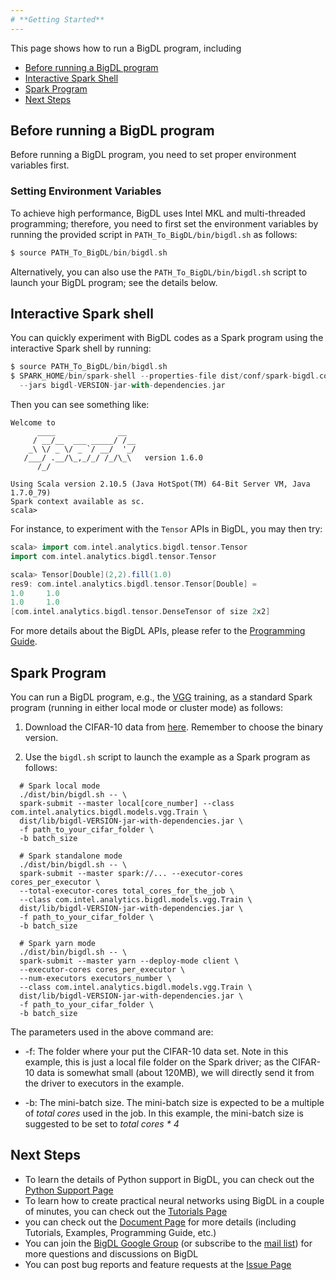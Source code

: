 ```yaml
---
# **Getting Started**
---
```


This page shows how to run a BigDL program, including

* [Before running a BigDL program](#before-running-a-bigdl-program)
* [Interactive Spark Shell](#interactive-spark-shell)
* [Spark Program](#spark-program)
* [Next Steps](#next-steps)

## **Before running a BigDL program**
Before running a BigDL program, you need to set proper environment variables first.

### **Setting Environment Variables**
To achieve high performance, BigDL uses Intel MKL and multi-threaded programming; therefore, you need to first set the environment variables by running the provided script in `PATH_To_BigDL/bin/bigdl.sh` as follows:
```sbt
$ source PATH_To_BigDL/bin/bigdl.sh
```
Alternatively, you can also use the `PATH_To_BigDL/bin/bigdl.sh` script to launch your BigDL program; see the details below.

## **Interactive Spark shell**
You can quickly experiment with BigDL codes as a Spark program using the interactive Spark shell by running:
```sbt
$ source PATH_To_BigDL/bin/bigdl.sh
$ SPARK_HOME/bin/spark-shell --properties-file dist/conf/spark-bigdl.conf    \
  --jars bigdl-VERSION-jar-with-dependencies.jar
```
Then you can see something like:
```
Welcome to
      ____              __
     / __/__  ___ _____/ /__
    _\ \/ _ \/ _ `/ __/  '_/
   /___/ .__/\_,_/_/ /_/\_\   version 1.6.0
      /_/

Using Scala version 2.10.5 (Java HotSpot(TM) 64-Bit Server VM, Java 1.7.0_79)
Spark context available as sc.
scala> 
```


For instance, to experiment with the ````Tensor```` APIs in BigDL, you may then try:
```scala
scala> import com.intel.analytics.bigdl.tensor.Tensor
import com.intel.analytics.bigdl.tensor.Tensor

scala> Tensor[Double](2,2).fill(1.0)
res9: com.intel.analytics.bigdl.tensor.Tensor[Double] =
1.0     1.0
1.0     1.0
[com.intel.analytics.bigdl.tensor.DenseTensor of size 2x2]
```
For more details about the BigDL APIs, please refer to the [Programming Guide](https://github.com/intel-analytics/BigDL/wiki/Programming-Guide).

## Spark Program
You can run a BigDL program, e.g., the [VGG](https://github.com/intel-analytics/BigDL/tree/master/spark/dl/src/main/scala/com/intel/analytics/bigdl/models/vgg) training, as a standard Spark program (running in either local mode or cluster mode) as follows:

1. Download the CIFAR-10 data from [here](https://www.cs.toronto.edu/%7Ekriz/cifar.html). Remember to choose the binary version.

2. Use the `bigdl.sh` script to launch the example as a Spark program as follows:

```
  # Spark local mode
  ./dist/bin/bigdl.sh -- \
  spark-submit --master local[core_number] --class com.intel.analytics.bigdl.models.vgg.Train \
  dist/lib/bigdl-VERSION-jar-with-dependencies.jar \
  -f path_to_your_cifar_folder \
  -b batch_size

  # Spark standalone mode
  ./dist/bin/bigdl.sh -- \
  spark-submit --master spark://... --executor-cores cores_per_executor \
  --total-executor-cores total_cores_for_the_job \
  --class com.intel.analytics.bigdl.models.vgg.Train \
  dist/lib/bigdl-VERSION-jar-with-dependencies.jar \
  -f path_to_your_cifar_folder \
  -b batch_size

  # Spark yarn mode
  ./dist/bin/bigdl.sh -- \
  spark-submit --master yarn --deploy-mode client \
  --executor-cores cores_per_executor \
  --num-executors executors_number \
  --class com.intel.analytics.bigdl.models.vgg.Train \
  dist/lib/bigdl-VERSION-jar-with-dependencies.jar \
  -f path_to_your_cifar_folder \
  -b batch_size
```

  The parameters used in the above command are:

  * -f: The folder where your put the CIFAR-10 data set. Note in this example, this is just a local file folder on the Spark driver; as the CIFAR-10 data is somewhat small (about 120MB), we will directly send it from the driver to executors in the example.

  * -b: The mini-batch size. The mini-batch size is expected to be a multiple of *total cores* used in the job. In this example, the mini-batch size is suggested to be set to *total cores * 4*

## Next Steps
* To learn the details of Python support in BigDL, you can check out the [Python Support Page](https://github.com/intel-analytics/BigDL/wiki/Python-Support)
* To learn how to create practical neural networks using BigDL in a couple of minutes, you can check out the [Tutorials Page](https://github.com/intel-analytics/BigDL/wiki/Tutorials)
* you can check out the [Document Page](https://github.com/intel-analytics/BigDL/wiki/Documents) for more details (including Tutorials, Examples, Programming Guide, etc.)
* You can join the [BigDL Google Group](https://groups.google.com/forum/#!forum/bigdl-user-group) (or subscribe to the [mail list](mailto:bigdl-user-group+subscribe@googlegroups.com)) for more questions and discussions on BigDL
* You can post bug reports and feature requests at the [Issue Page](https://github.com/intel-analytics/BigDL/issues)
